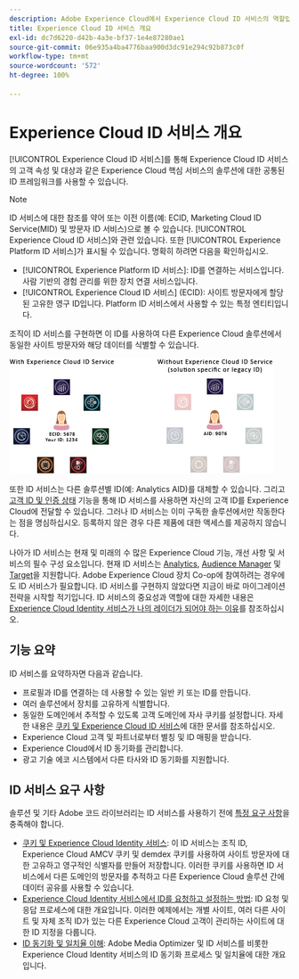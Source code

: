 ```yaml
---
description: Adobe Experience Cloud에서 Experience Cloud ID 서비스의 역할입니다.
title: Experience Cloud ID 서비스 개요
exl-id: dc7d6220-d42b-4a3e-bf37-1e4e87280ae1
source-git-commit: 06e935a4ba4776baa900d3dc91e294c92b873c0f
workflow-type: tm+mt
source-wordcount: '572'
ht-degree: 100%

---
```


# Experience Cloud ID 서비스 개요

[!UICONTROL Experience Cloud ID 서비스]를 통해 Experience Cloud ID 서비스의 고객 속성 및 대상과 같은 Experience Cloud 핵심 서비스의 솔루션에 대한 공통된 ID 프레임워크를 사용할 수 있습니다.

>[!NOTE]
>
> ID 서비스에 대한 참조를 약어 또는 이전 이름(예: ECID, Marketing Cloud ID Service(MID) 및 방문자 ID 서비스)으로 볼 수 있습니다. [!UICONTROL Experience Cloud ID 서비스]와 관련 있습니다. 또한 [!UICONTROL Experience Platform ID 서비스]가 표시될 수 있습니다. 명확히 하려면 다음을 확인하십시오.

* [!UICONTROL Experience Platform ID 서비스]: ID를 연결하는 서비스입니다. 사람 기반의 경험 관리를 위한 장치 연결 서비스입니다.
* [!UICONTROL Experience Cloud ID 서비스] (ECID): 사이트 방문자에게 할당된 고유한 영구 ID입니다. Platform ID 서비스에서 사용할 수 있는 특정 엔티티입니다.

조직이 ID 서비스를 구현하면 이 ID를 사용하여 다른 Experience Cloud 솔루션에서 동일한 사이트 방문자와 해당 데이터를 식별할 수 있습니다.

![](assets/ecid-new.png)

또한 ID 서비스는 다른 솔루션별 ID(예: Analytics AID)를 대체할 수 있습니다. 그리고 [고객 ID 및 인증 상태](/help/reference/authenticated-state.md) 기능을 통해 ID 서비스를 사용하면 자신의 고객 ID를 Experience Cloud에 전달할 수 있습니다. 그러나 ID 서비스는 이미 구독한 솔루션에서만 작동한다는 점을 명심하십시오. 등록하지 않은 경우 다른 제품에 대한 액세스를 제공하지 않습니다.

나아가 ID 서비스는 현재 및 미래의 수 많은 Experience Cloud 기능, 개선 사항 및 서비스의 필수 구성 요소입니다. 현재 ID 서비스는 [Analytics](http://www.adobe.com/kr/marketing-cloud/web-analytics.html), [Audience Manager](http://www.adobe.com/kr/marketing-cloud/data-management-platform.html) 및 [Target](http://www.adobe.com/kr/marketing-cloud/testing-targeting.html)을 지원합니다. Adobe Experience Cloud 장치 Co-op에 참여하려는 경우에도 ID 서비스가 필요합니다. ID 서비스를 구현하지 않았다면 지금이 바로 마이그레이션 전략을 시작할 적기입니다. ID 서비스의 중요성과 역할에 대한 자세한 내용은 [Experience Cloud Identity 서비스가 나의 레이더가 되어야 하는 이유](http://blogs.adobe.com/digitalmarketing/analytics/why-new-adobe-marketing-cloud-id-service-should-be-on-your-radar/)를 참조하십시오.

## 기능 요약

ID 서비스를 요약하자면 다음과 같습니다.

* 프로필과 ID를 연결하는 데 사용할 수 있는 일반 키 또는 ID를 만듭니다.
* 여러 솔루션에서 장치를 고유하게 식별합니다.
* 동일한 도메인에서 추적할 수 있도록 고객 도메인에 자사 쿠키를 설정합니다. 자세한 내용은 [쿠키 및 Experience Cloud ID 서비스](./cookies.md)에 대한 문서를 참조하십시오.
* Experience Cloud 고객 및 파트너로부터 별칭 및 ID 매핑을 받습니다.
* Experience Cloud에서 ID 동기화를 관리합니다.
* 광고 기술 에코 시스템에서 다른 타사와 ID 동기화를 지원합니다.

## ID 서비스 요구 사항

솔루션 및 기타 Adobe 코드 라이브러리는 ID 서비스를 사용하기 전에 [특정 요구 사항](/help/reference/requirements.md)을 충족해야 합니다.

* [쿠키 및 Experience Cloud Identity 서비스](cookies.md): 이 ID 서비스는 조직 ID, Experience Cloud AMCV 쿠키 및 demdex 쿠키를 사용하여 사이트 방문자에 대한 고유하고 영구적인 식별자를 만들어 저장합니다. 이러한 쿠키를 사용하면 ID 서비스에서 다른 도메인의 방문자를 추적하고 다른 Experience Cloud 솔루션 간에 데이터 공유를 사용할 수 있습니다.
* [Experience Cloud Identity 서비스에서 ID를 요청하고 설정하는 방법](id-request.md): ID 요청 및 응답 프로세스에 대한 개요입니다. 이러한 예제에서는 개별 사이트, 여러 다른 사이트 및 자체 조직 ID가 있는 다른 Experience Cloud 고객이 관리하는 사이트에 대한 ID 지정을 다룹니다.
* [ID 동기화 및 일치율 이해](match-rates.md): Adobe Media Optimizer 및 ID 서비스를 비롯한 Experience Cloud Identity 서비스의 ID 동기화 프로세스 및 일치율에 대한 개요입니다.

